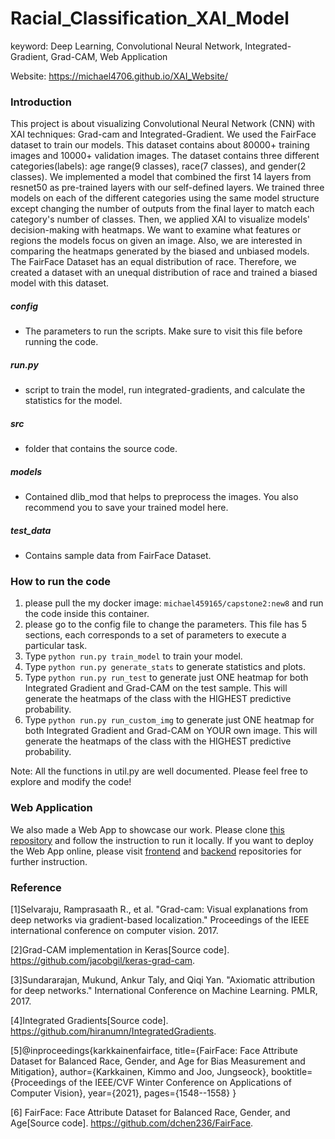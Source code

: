 # Racial_Classification_XAI_Model

keyword: Deep Learning, Convolutional Neural Network, Integrated-Gradient, Grad-CAM, Web Application

Website: https://michael4706.github.io/XAI_Website/

### Introduction
This project is about visualizing Convolutional Neural Network (CNN) with XAI techniques: Grad-cam and Integrated-Gradient. We used the FairFace dataset to train our models. This dataset contains about 80000+ training images and 10000+ validation images. The dataset contains three different categories(labels): age range(9 classes), race(7 classes), and gender(2 classes). We implemented a model that combined the first 14 layers from resnet50 as pre-trained layers with our self-defined layers. We trained three models on each of the different categories using the same model structure except changing the number of outputs from the final layer to match each category's number of classes. Then, we applied XAI to visualize models' decision-making with heatmaps. We want to examine what features or regions the models focus on given an image. Also, we are interested in comparing the heatmaps generated by the biased and unbiased models. The FairFace Dataset has an equal distribution of race. Therefore, we created a dataset with an unequal distribution of race and trained a biased model with this dataset.

##### config
* The parameters to run the scripts. Make sure to visit this file before running the code.

##### run.py
* script to train the model, run integrated-gradients, and calculate the statistics for the model.

##### src
* folder that contains the source code.

##### models
* Contained dlib_mod that helps to preprocess the images. You also recommend you to save your trained model here.

##### test_data
* Contains sample data from FairFace Dataset.

### How to run the code
1. please pull the my docker image: `michael459165/capstone2:new8` and run the code inside this container.
2. please go to the config file to change the parameters. This file has 5 sections, each corresponds to a set of parameters to execute a particular task.
3. Type `python run.py train_model` to train your model.
4. Type `python run.py generate_stats` to generate statistics and plots.
5. Type `python run.py run_test` to generate just ONE heatmap for both Integrated Gradient and Grad-CAM on the test sample. This will generate the heatmaps of the class with the HIGHEST predictive probability.
6. Type `python run.py run_custom_img` to generate just ONE heatmap for both Integrated Gradient and Grad-CAM on YOUR own image. This will generate the heatmaps of the class with the HIGHEST predictive probability.

Note: All the functions in util.py are well documented. Please feel free to explore and modify the code!

### Web Application
We also made a Web App to showcase our work. Please clone [this repository](https://github.com/nicole9925/facial-analysis-webapp) and follow the instruction to run it locally. If you want to deploy the Web App online, please visit [frontend](https://github.com/nicole9925/facial-analysis-frontend) and [backend](https://github.com/nicole9925/facial-analysis-backend) repositories for further instruction. 

### Reference
[1]Selvaraju, Ramprasaath R., et al. "Grad-cam: Visual explanations from deep networks via gradient-based localization." Proceedings of the IEEE international conference on computer vision. 2017.

[2]Grad-CAM implementation in Keras[Source code]. https://github.com/jacobgil/keras-grad-cam.

[3]Sundararajan, Mukund, Ankur Taly, and Qiqi Yan. "Axiomatic attribution for deep networks." International Conference on Machine Learning. PMLR, 2017.

[4]Integrated Gradients[Source code]. https://github.com/hiranumn/IntegratedGradients.

[5]@inproceedings{karkkainenfairface,
      title={FairFace: Face Attribute Dataset for Balanced Race, Gender, and Age for Bias Measurement and Mitigation},
      author={Karkkainen, Kimmo and Joo, Jungseock},
      booktitle={Proceedings of the IEEE/CVF Winter Conference on Applications of Computer Vision},
      year={2021},
      pages={1548--1558}
    }

[6] FairFace: Face Attribute Dataset for Balanced Race, Gender, and Age[Source code]. https://github.com/dchen236/FairFace.
